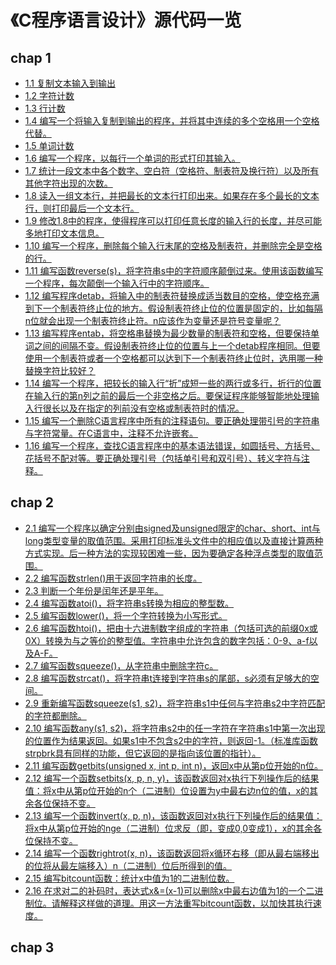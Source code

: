 # 《C程序语言设计》源代码一览
## chap 1
* <a href="https://github.com/hhe0/source-code-of-the-c-programming-language/blob/master/chap%201/01.md">1.1 复制文本输入到输出</a>
* <a href="https://github.com/hhe0/source-code-of-the-c-programming-language/blob/master/chap%201/02.md">1.2 字符计数</a>
* <a href="https://github.com/hhe0/source-code-of-the-c-programming-language/blob/master/chap%201/03.md">1.3 行计数</a>
* <a href="https://github.com/hhe0/source-code-of-the-c-programming-language/blob/master/chap%201/04.md">1.4 编写一个将输入复制到输出的程序，并将其中连续的多个空格用一个空格代替。</a>
* <a href="https://github.com/hhe0/source-code-of-the-c-programming-language/blob/master/chap%201/05.md">1.5 单词计数</a>
* <a href="https://github.com/hhe0/source-code-of-the-c-programming-language/blob/master/chap%201/06.md">1.6 编写一个程序，以每行一个单词的形式打印其输入。</a>
* <a href="https://github.com/hhe0/source-code-of-the-c-programming-language/blob/master/chap%201/07.md">1.7 统计一段文本中各个数字、空白符（空格符、制表符及换行符）以及所有其他字符出现的次数。</a>
* <a href="https://github.com/hhe0/source-code-of-the-c-programming-language/blob/master/chap%201/08.md">1.8 读入一组文本行，并把最长的文本行打印出来。如果存在多个最长的文本行，则打印最后一个文本行。</a>
* <a href="https://github.com/hhe0/source-code-of-the-c-programming-language/blob/master/chap%201/09.md">1.9 修改1.8中的程序，使得程序可以打印任意长度的输入行的长度，并尽可能多地打印文本信息。</a>
* <a href="https://github.com/hhe0/source-code-of-the-c-programming-language/blob/master/chap%201/10.md">1.10 编写一个程序，删除每个输入行末尾的空格及制表符，并删除完全是空格的行。</a>
* <a href="https://github.com/hhe0/source-code-of-the-c-programming-language/blob/master/chap%201/11.md">1.11 编写函数reverse(s)，将字符串s中的字符顺序颠倒过来。使用该函数编写一个程序，每次颠倒一个输入行中的字符顺序。</a>
* <a href="https://github.com/hhe0/source-code-of-the-c-programming-language/blob/master/chap%201/12.md">1.12 编写程序detab，将输入中的制表符替换成适当数目的空格，使空格充满到下一个制表符终止位的地方。假设制表符终止位的位置是固定的，比如每隔n位就会出现一个制表符终止符。n应该作为变量还是符号变量呢？</a>
* <a href="https://github.com/hhe0/source-code-of-the-c-programming-language/blob/master/chap%201/13.md">1.13 编写程序entab，将空格串替换为最少数量的制表符和空格，但要保持单词之间的间隔不变。假设制表符终止位的位置与上一个detab程序相同。但要使用一个制表符或者一个空格都可以达到下一个制表符终止位时，选用哪一种替换字符比较好？</a>
* <a href="https://github.com/hhe0/source-code-of-the-c-programming-language/blob/master/chap%201/14.md">1.14 编写一个程序，把较长的输入行“折”成短一些的两行或多行，折行的位置在输入行的第n列之前的最后一个非空格之后。要保证程序能够智能地处理输入行很长以及在指定的列前没有空格或制表符时的情况。</a>
* <a href="https://github.com/hhe0/source-code-of-the-c-programming-language/blob/master/chap%201/15.md">1.15 编写一个删除C语言程序中所有的注释语句。要正确处理带引号的字符串与字符常量。在C语言中，注释不允许嵌套。</a>
* <a href="https://github.com/hhe0/source-code-of-the-c-programming-language/blob/master/chap%201/16.md">1.16 编写一个程序，查找C语言程序中的基本语法错误，如圆括号、方括号、花括号不配对等。要正确处理引号（包括单引号和双引号）、转义字符与注释。</a>

## chap 2
* <a href="https://github.com/hhe0/source-code-of-the-c-programming-language/blob/master/chap%202/01.md">2.1 编写一个程序以确定分别由signed及unsigned限定的char、short、int与long类型变量的取值范围。采用打印标准头文件中的相应值以及直接计算两种方式实现。后一种方法的实现较困难一些，因为要确定各种浮点类型的取值范围。</a>
* <a href="https://github.com/hhe0/source-code-of-the-c-programming-language/blob/master/chap%202/02.md">2.2 编写函数strlen()用于返回字符串的长度。</a>
* <a href="https://github.com/hhe0/source-code-of-the-c-programming-language/blob/master/chap%202/03.md">2.3 判断一个年份是闰年还是平年。</a>
* <a href="https://github.com/hhe0/source-code-of-the-c-programming-language/blob/master/chap%202/04.md">2.4 编写函数atoi()，将字符串s转换为相应的整型数。</a>
* <a href="https://github.com/hhe0/source-code-of-the-c-programming-language/blob/master/chap%202/05.md">2.5 编写函数lower()，将一个字符转换为小写形式。</a>
* <a href="https://github.com/hhe0/source-code-of-the-c-programming-language/blob/master/chap%202/06.md">2.6 编写函数htoi()，把由十六进制数字组成的字符串（包括可选的前缀0x或0X）转换为与之等价的整型值。字符串中允许包含的数字包括：0-9、a-f以及A-F。</a>
* <a href="https://github.com/hhe0/source-code-of-the-c-programming-language/blob/master/chap%202/07.md">2.7 编写函数squeeze()，从字符串中删除字符c。</a>
* <a href="https://github.com/hhe0/source-code-of-the-c-programming-language/blob/master/chap%202/08.md">2.8 编写函数strcat()，将字符串t连接到字符串s的尾部，s必须有足够大的空间。</a>
* <a href="https://github.com/hhe0/source-code-of-the-c-programming-language/blob/master/chap%202/09.md">2.9 重新编写函数squeeze(s1, s2)，将字符串s1中任何与字符串s2中字符匹配的字符都删除。</a>
* <a href="https://github.com/hhe0/source-code-of-the-c-programming-language/blob/master/chap%202/10.md">2.10 编写函数any(s1, s2)，将字符串s2中的任一字符在字符串s1中第一次出现的位置作为结果返回。如果s1中不包含s2中的字符，则返回-1。（标准库函数strpbrk具有同样的功能，但它返回的是指向该位置的指针）。</a>
* <a href="https://github.com/hhe0/source-code-of-the-c-programming-language/blob/master/chap%202/11.md">2.11 编写函数getbits(unsigned x, int p, int n)，返回x中从第p位开始的n位。</a>
* <a href="https://github.com/hhe0/source-code-of-the-c-programming-language/blob/master/chap%202/12.md">2.12 编写一个函数setbits(x, p, n, y)，该函数返回对x执行下列操作后的结果值：将x中从第p位开始的n个（二进制）位设置为y中最右边n位的值，x的其余各位保持不变。</a>
* <a href="https://github.com/hhe0/source-code-of-the-c-programming-language/blob/master/chap%202/13.md">2.13 编写一个函数invert(x, p, n)，该函数返回对x执行下列操作后的结果值：将x中从第p位开始的nge（二进制）位求反（即，变成0,0变成1），x的其余各位保持不变。</a>
* <a href="https://github.com/hhe0/source-code-of-the-c-programming-language/blob/master/chap%202/14.md">2.14 编写一个函数rightrot(x, n)，该函数返回将x循环右移（即从最右端移出的位将从最左端移入）n（二进制）位后所得到的值。</a>
* <a href="https://github.com/hhe0/source-code-of-the-c-programming-language/blob/master/chap%202/15.md">2.15 编写bitcount函数：统计x中值为1的二进制位数。</a>
* <a href="https://github.com/hhe0/source-code-of-the-c-programming-language/blob/master/chap%202/16.md">2.16 在求对二的补码时，表达式x&=(x-1)可以删除x中最右边值为1的一个二进制位。请解释这样做的道理。用这一方法重写bitcount函数，以加快其执行速度。</a>

## chap 3

